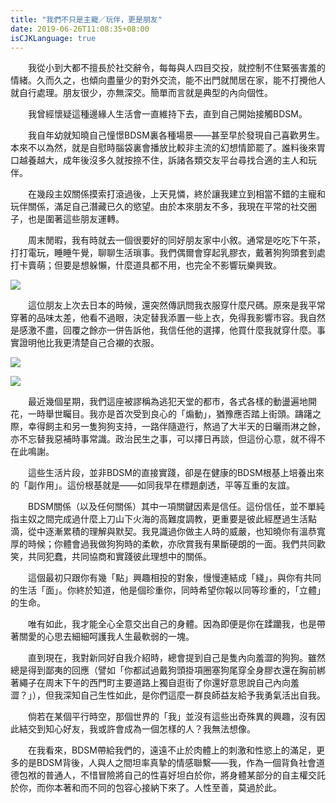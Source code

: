 ```yaml
---
title: "我們不只是主寵／玩伴，更是朋友"
date: 2019-06-26T11:08:35+08:00
isCJKLanguage: true
---
```


　　我從小到大都不擅長於社交辭令，每每與人四目交投，就控制不住緊張害羞的情緒。久而久之，也傾向盡量少的對外交流，能不出門就閒居在家，能不打攪他人就自行處理。朋友很少，亦無深交。簡單而言就是典型的內向個性。

　　我曾經懷疑這種邊緣人生活會一直維持下去，直到自己開始接觸BDSM。

　　我自年幼就知曉自己憧憬BDSM裏各種場景——甚至早於發現自己喜歡男生。本來不以為然，就是自慰時腦袋裏會播放比較非主流的幻想情節罷了。誰料後來胃口越養越大，成年後沒多久就按捺不住，訴諸各類交友平台尋找合適的主人和玩伴。

　　在幾段主奴關係摸索打滾過後，上天見憐，終於讓我建立到相當不錯的主寵和玩伴關係，滿足自己潛藏已久的慾望。由於本來朋友不多，我現在平常的社交圈子，也是圍著這些朋友運轉。

　　周末閒暇，我有時就去一個很要好的同好朋友家中小敘。通常是吃吃下午茶，打打電玩，睡睡午覺，聊聊生活瑣事。我們偶爾會穿起乳膠衣，戴著狗狗頭套到處打卡賣萌；但要是想躲懶，什麼道具都不用，也完全不影響玩樂興致。

![](https://i.imgur.com/BuWlDPZ.jpg)

　　這位朋友上次去日本的時候，還突然傳訊問我衣服穿什麼尺碼。原來是我平常穿著的品味太差，他看不過眼，決定替我添置一些上衣，免得我影響市容。我自然是感激不盡，回覆之餘亦一併告訴他，我信任他的選擇，他買什麼我就穿什麼。事實證明他比我更清楚自己合襯的衣服。

![](https://i.imgur.com/XWfBj4y.jpg)

![](https://i.imgur.com/S8MuVrX.jpg)

　　最近幾個星期，我們這座被謬稱為逃犯天堂的都市，各式各樣的動盪遍地開花，一時舉世矚目。我亦是首次受到良心的「煽動」，猶豫應否踏上街頭。躊躇之際，幸得飼主和另一隻狗狗支持，一路伴隨遊行，熬過了大半天的日曬雨淋之餘，亦不忘替我惡補時事常識。政治民生之事，可以擇日再談，但這份心意，就不得不在此鳴謝。

　　這些生活片段，並非BDSM的直接實踐，卻是在健康的BDSM根基上培養出來的「副作用」。這份根基就是——如同我早在標題劇透，平等互重的友誼。

　　BDSM關係（以及任何關係）其中一項關鍵因素是信任。這份信任，並不單純指主奴之間完成過什麼上刀山下火海的高難度調教，更重要是彼此經歷過生活點滴，從中逐漸累積的理解與默契。我見識過你做主人時的威嚴，也知曉你有溫恭寬厚的時候；你體會過我做狗狗時的柔軟，亦欣賞我有果斷硬朗的一面。我們共同歡笑，共同犯蠢，共同協商和實踐彼此理想中的關係。

　　這個最初只跟你有幾「點」興趣相投的對象，慢慢連結成「綫」，與你有共同的生活「面」。你終於知道，他是個珍重你，同時希望你報以同等珍重的，「立體」的生命。

　　唯有如此，我才能全心全意交出自己的身體。因為即便是你在蹂躪我，也是帶著關愛的心思去細細呵護我人生最軟弱的一塊。

　　直到現在，我對新同好自我介紹時，總會提到自己是隻內向羞澀的狗狗。雖然總是得到鄙夷的回應（譬如「你都試過戴狗頭掛項圈塞狗尾穿全身膠衣還在胸前綁著繩子在周末下午的西門町主要道路上獨自逛街了你還好意思說自己內向羞澀？」），但我深知自己生性如此，是你們這麼一群良師益友給予我勇氣活出自我。

　　倘若在某個平行時空，那個世界的「我」並沒有這些出奇殊異的興趣，沒有因此結交到知心好友，我或許會成為一個怎樣的人？我無法想像。

　　在我看來，BDSM帶給我們的，遠遠不止於肉體上的刺激和性慾上的滿足，更多的是BDSM背後，人與人之間坦率真摯的情感聯繫——我，作為一個背負社會道德包袱的普通人，不惜冒險將自己的性喜好坦白於你，將身體某部分的自主權交託於你，而你本著和而不同的包容心接納下來了。人性至善，莫過於此。
